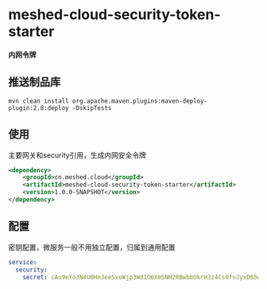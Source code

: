 # meshed-cloud-security-token-starter

**内网令牌**

## 推送制品库
```shell
mvn clean install org.apache.maven.plugins:maven-deploy-plugin:2.8:deploy -DskipTests
```

## 使用

主要网关和security引用，生成内网安全令牌

```xml
<dependency>
    <groupId>cn.meshed.cloud</groupId>
    <artifactId>meshed-cloud-security-token-starter</artifactId>
    <version>1.0.0-SNAPSHOT</version>
</dependency>
```

## 配置

密钥配置，微服务一般不用独立配置，归属到通用配置
```yaml
service:
  security:
    secret: cAu9eYo3N4U8HnJeeSxoWjp3Wd1O6XmSNH2RBwbbUkrHJz4Cs0fnJyxD65wlFAuTfAnTJljs3TRa2LOy51gS9Gczt84oivybxajYvN9BpiF2TSbfXLmleSn6SAGX8efW
```

